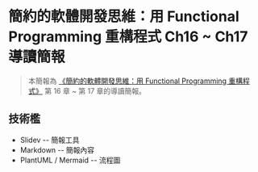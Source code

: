 # 簡約的軟體開發思維：用 Functional Programming 重構程式 Ch16 ~ Ch17 導讀簡報

> 本簡報為 [《簡約的軟體開發思維：用 Functional Programming 重構程式》](https://www.books.com.tw/products/0011001077) 第 16 章 ~ 第 17 章的導讀簡報。

## 技術檻

- Slidev -- 簡報工具
- Markdown -- 簡報內容
- PlantUML / Mermaid -- 流程圖
